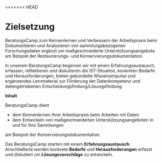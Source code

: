 <!--
author:   Canan Hastik
email:    c.hastik@igsd-ev.de
version:  0.1.0
language: de German
icon:     https://raw.githubusercontent.com/chastik/Beratung_Dateityp_Bild/refs/heads/main/SODa-Logo_full.svg
link:     https://raw.githubusercontent.com/chastik/Beratung/refs/heads/main/soda.css
comment:  Diese Einheit....
-->

<<<<<<< HEAD
# Zielsetzung

BeratungsCamp zum Kennenlernen und Verbessern der Arbeitspraxis beim Dokumentieren und Analysieren von sammlungsbezogenen Forschungsdaten ergänzt um maßgeschneiderte Unterstützungsangebote am Beispiel der Restaurierungs- und Konservierungsdokumentation.

In unserem BeratungsCamp beginnen wir mit einem Erfahrungsaustausch, erfassen, reflektieren und diskutieren die IST-Situation, konkreten Bedarfe und Herausforderungen, bieten gebündelte Wissensimpulse und ergänzendes Lernmaterial zur Förderung der Datenkompetenz und datengetriebenen Entscheidungsfindung/Lösungsfindung.

**Inhalt**

BeratungsCamp dient

+ dem Kennenlernen Ihrer Arbeitspraxis beim Arbeiten mit Daten 
+ dem Entwickeln von maßgeschneiderten Unterstützungsangeboten in und für Ihre Sammlungen 

am Beispiel der Konservierungsdokumentation.

Das BeratungsCamp starten mit einem **Erfahrungsaustausch**. Anschließend werden konkrete **Bedarfe** und **Herausforderungen** erfasst und diskutiert um **Lösungsvorschläge** zu entwickeln.

